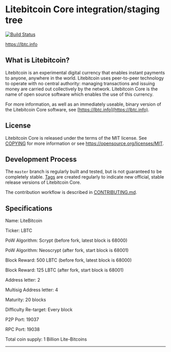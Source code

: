 Litebitcoin Core integration/staging tree
=====================================

[![Build Status](https://travis-ci.org/litebitcoins/litebitcoin.svg?branch=master)](https://travis-ci.org/litebitcoins/litebitcoin)

https://lbtc.info

What is Litebitcoin?
-------------------

Litebitcoin is an experimental digital currency that enables instant payments to
anyone, anywhere in the world. Litebitcoin uses peer-to-peer technology to operate
with no central authority: managing transactions and issuing money are carried
out collectively by the network. Litebitcoin Core is the name of open source
software which enables the use of this currency.

For more information, as well as an immediately useable, binary version of
the Litebitcoin Core software, see [https://lbtc.info](https://lbtc.info).

License
-------

Litebitcoin Core is released under the terms of the MIT license. See [COPYING](COPYING) for more
information or see https://opensource.org/licenses/MIT.

Development Process
-------------------

The `master` branch is regularly built and tested, but is not guaranteed to be
completely stable. [Tags](https://github.com/litebitcoins/litebitcoin/tags) are created
regularly to indicate new official, stable release versions of Litebitcoin Core.

The contribution workflow is described in [CONTRIBUTING.md](CONTRIBUTING.md).



Specifications
--------------

Name: LiteBitcoin

Ticker: LBTC

PoW Algorithm: Scrypt (before fork, latest block is 68000)

PoW Algorithm: Neoscrypt (after fork,  start block is 68001)

Block Reward: 500 LBTC (before fork, latest block is 68000)

Block Reward: 125 LBTC (after fork, start block is 68001)

Address letter: 2

Multisig Address letter: 4

Maturity: 20 blocks

Difficulty Re-target: Every block

P2P Port: 19037

RPC Port: 19038

Total coin supply: 1 Billion Lite-Bitcoins

-------------------------------------------


